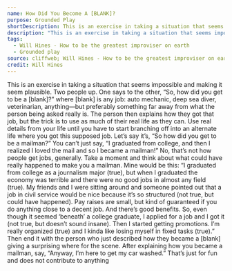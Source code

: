 ```yaml
---
name: How Did You Become A [BLANK]?
purpose: Grounded Play
shortDescription: This is an exercise in taking a situation that seems impossible and making it seem plausible. Two people up.
description: "This is an exercise in taking a situation that seems impossible and making it seem plausible. Two people up. One says to the other, “So, how did you get to be a [blank]?” where [blank] is any job: auto mechanic, deep sea diver, veterinarian, anything—but preferably something far away from what the person being asked really is."
tags:
  - Will Hines - How to be the greatest improviser on earth
  - Grounded play
source: cliffweb; Will Hines - How to be the greatest improviser on earth
credit: Will Hines
---
```


This is an exercise in taking a situation that seems impossible and making it seem plausible.
Two people up. One says to the other, “So, how did you get to be a [blank]?” where [blank] is any job: auto mechanic, deep sea diver, veterinarian, anything—but preferably something far away from what the person being asked really is.
The person then explains how they got that job, but the trick is to use as much of their real life as they can. Use real details from your life until you have to start branching off into an alternate life where you got this supposed job.
Let’s say it’s, “So how did you get to be a mailman?” You can’t just say, “I graduated from college, and then I realized I loved the mail and so I became a mailman!” No, that’s not how people get jobs, generally.
Take a moment and think about what could have really happened to make you a mailman.
Mine would be this: “I graduated from college as a journalism major (true), but when I graduated the economy was terrible and there were no good jobs in almost any field (true). My friends and I were sitting around and someone pointed out that a job in civil service would be nice because it’s so structured (not true, but could have happened). Pay raises are small, but kind of guaranteed if you do anything close to a decent job. And there’s good benefits. So, even though it seemed ‘beneath’ a college graduate, I applied for a job and I got it (not true, but doesn’t sound insane). Then I started getting promotions. I’m really organized (true) and I kinda like losing myself in fixed tasks (true).”
Then end it with the person who just described how they became a [blank] giving a surprising where for the scene. After explaining how you became a mailman, say, “Anyway, I’m here to get my car washed.” That’s just for fun and does not contribute to anything
